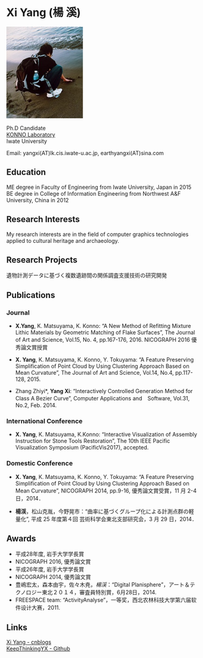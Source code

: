 # Xi Yang (楊 溪)

![image](https://github.com/KeepThinkingYX/Xi-Yang/raw/master/XiYang.JPG)  

Ph.D Candidate  
[KONNO Laboratory](http://gmhost.lk.cis.iwate-u.ac.jp/)  
Iwate University  

Email: yangxi(AT)lk.cis.iwate-u.ac.jp, earthyangxi(AT)sina.com  

## Education

ME degree in Faculty of Engineering from Iwate University, Japan in 2015  
BE degree in College of Information Engineering from Northwest A&F University, China in 2012  

## Research Interests

My research interests are in the field of computer graphics technologies applied to cultural heritage and archaeology.

## Research Projects

遺物計測データに基づく複数遺跡間の関係調査支援技術の研究開発

## Publications

### Journal

- **X.Yang**, K. Matsuyama, K. Konno: “A New Method of Refitting Mixture Lithic Materials by Geometric Matching of Flake Surfaces”, The Journal of Art and Science, Vol.15, No. 4, pp.167-176, 2016. NICOGRAPH 2016 優秀論文賞授賞

- **X. Yang**, K. Matsuyama, K. Konno, Y. Tokuyama: “A Feature Preserving Simplification of Point Cloud by Using Clustering Approach Based on Mean Curvature”, The Journal of Art and Science, Vol.14, No.4, pp.117-128, 2015.

- Zhang Zhiyi\*, **Yang Xi**: “Interactively Controlled Generation Method for Class A Bezier Curve”, Computer Applications and　Software, Vol.31, No.2, Feb. 2014.

### International Conference

- **X. Yang**, K. Matsuyama, K.Konno: “Interactive Visualization of Assembly Instruction for Stone Tools Restoration”, The 10th IEEE Pacific Visualization Symposium (PacificVis2017), accepted.

### Domestic Conference

- **X. Yang**, K. Matsuyama, K. Konno, Y. Tokuyama: “A Feature Preserving Simplification of Point Cloud by Using Clustering Approach Based on Mean Curvature”, NICOGRAPH 2014, pp.9-16, 優秀論文賞受賞，11 月 2-4 日，2014．

- **楊渓**，松山克胤，今野晃市：“曲率に基づくグループ化による計測点群の軽量化”, 平成 25 年度第４回 芸術科学会東北支部研究会，3 月 29 日，2014．

## Awards

- 平成28年度, 岩手大学学長賞
- NICOGRAPH 2016, 優秀論文賞
- 平成26年度, 岩手大学学長賞
- NICOGRAPH 2014, 優秀論文賞
- 豊嶋宏太，森本由宇，佐々木尭，*楊渓*：“Digital Planisphere”，アート＆テクノロジー東北２０１４，審査員特別賞，6月28日，2014.
- FREESPACE team: “ActivityAnalyse”，一等奖，西北农林科技大学第六届软件设计大赛，2011.

## Links

[Xi Yang - cnblogs](http://www.cnblogs.com/yangxi/)  
[KeepThinkingYX - Github](http://keepthinkingyx.github.io/)

